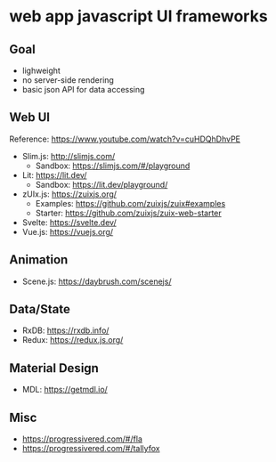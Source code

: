 # web app javascript UI frameworks

## Goal
- lighweight
- no server-side rendering
- basic json API for data accessing


## Web UI
Reference: https://www.youtube.com/watch?v=cuHDQhDhvPE

- Slim.js: http://slimjs.com/
    - Sandbox: https://slimjs.com/#/playground
- Lit: https://lit.dev/
    - Sandbox: https://lit.dev/playground/
- zUIx.js: https://zuixjs.org/
    - Examples: https://github.com/zuixjs/zuix#examples
    - Starter: https://github.com/zuixjs/zuix-web-starter
- Svelte: https://svelte.dev/
- Vue.js: https://vuejs.org/


## Animation
- Scene.js: https://daybrush.com/scenejs/

## Data/State
- RxDB: https://rxdb.info/
- Redux: https://redux.js.org/

## Material Design
- MDL: https://getmdl.io/



## Misc
- https://progressivered.com/#/fla
- https://progressivered.com/#/tallyfox
